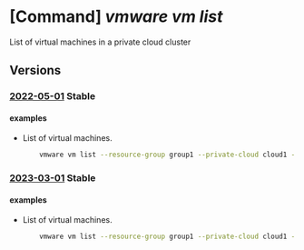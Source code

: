 # [Command] _vmware vm list_

List of virtual machines in a private cloud cluster

## Versions

### [2022-05-01](/Resources/mgmt-plane/L3N1YnNjcmlwdGlvbnMve30vcmVzb3VyY2Vncm91cHMve30vcHJvdmlkZXJzL21pY3Jvc29mdC5hdnMvcHJpdmF0ZWNsb3Vkcy97fS9jbHVzdGVycy97fS92aXJ0dWFsbWFjaGluZXM=/2022-05-01.xml) **Stable**

<!-- mgmt-plane /subscriptions/{}/resourcegroups/{}/providers/microsoft.avs/privateclouds/{}/clusters/{}/virtualmachines 2022-05-01 -->

#### examples

- List of virtual machines.
    ```bash
        vmware vm list --resource-group group1 --private-cloud cloud1 --cluster-name cluster1
    ```

### [2023-03-01](/Resources/mgmt-plane/L3N1YnNjcmlwdGlvbnMve30vcmVzb3VyY2Vncm91cHMve30vcHJvdmlkZXJzL21pY3Jvc29mdC5hdnMvcHJpdmF0ZWNsb3Vkcy97fS9jbHVzdGVycy97fS92aXJ0dWFsbWFjaGluZXM=/2023-03-01.xml) **Stable**

<!-- mgmt-plane /subscriptions/{}/resourcegroups/{}/providers/microsoft.avs/privateclouds/{}/clusters/{}/virtualmachines 2023-03-01 -->

#### examples

- List of virtual machines.
    ```bash
        vmware vm list --resource-group group1 --private-cloud cloud1 --cluster-name cluster1
    ```
